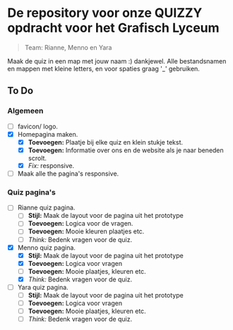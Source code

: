 
# De repository voor onze QUIZZY opdracht voor het Grafisch Lyceum

> Team: Rianne, Menno en Yara

Maak de quiz in een map met jouw naam :) dankjewel. Alle bestandsnamen en mappen met kleine letters, en voor spaties graag '_' gebruiken.

## To Do

### Algemeen

- [ ] favicon/ logo.
- [X] Homepagina maken.
  - [X] **Toevoegen:** Plaatje bij elke quiz en klein stukje tekst.
  - [X] **Toevoegen:** Informatie over ons en de website als je naar beneden scrolt.
  - [X] _Fix:_ responsive.
- [ ] Maak alle the pagina's responsive.

### Quiz pagina's

- [ ] Rianne quiz pagina.
  - [ ] **Stijl:** Maak de layout voor de pagina uit het prototype
  - [ ] **Toevoegen:** Logica voor de vragen.
  - [ ] **Toevoegen:** Mooie kleuren plaatjes etc.
  - [ ] _Think:_ Bedenk vragen voor de quiz.
- [X] Menno quiz pagina.
  - [X] **Stijl:** Maak de layout voor de pagina uit het prototype
  - [X] **Toevoegen:** Logica voor vragen
  - [ ] **Toevoegen:** Mooie plaatjes, kleuren etc.
  - [X] _Think:_ Bedenk vragen voor de quiz.
- [ ] Yara quiz pagina.
  - [ ] **Stijl:** Maak de layout voor de pagina uit het prototype
  - [ ] **Toevoegen:** Logica voor vragen
  - [ ] **Toevoegen:** Mooie plaatjes, kleuren etc.
  - [ ] _Think:_ Bedenk vragen voor de quiz.
